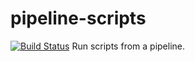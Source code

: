 # pipeline-scripts
[![Build Status](http://54.154.168.60:8080/buildStatus/icon?job=linkedin-learning%2F03_03-run-scripts-from-the-pipeline)](http://devops.sniperai.com/job/linkedin-learning/job/03_03-run-scripts-from-the-pipeline/)
Run scripts from a pipeline.
